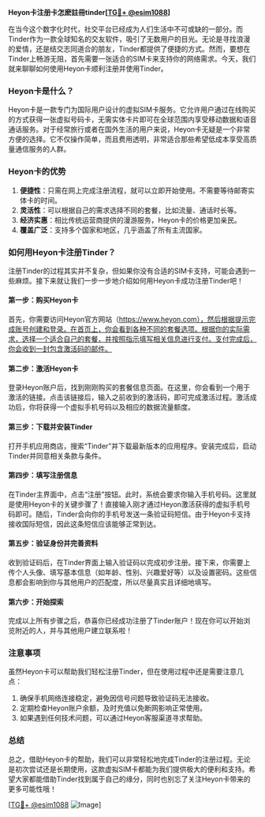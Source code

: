 **Heyon卡注册卡怎麽註冊tinder[[TG💪+ @esim1088](https://t.me/s/esim1088)]**

在当今这个数字化时代，社交平台已经成为人们生活中不可或缺的一部分。而Tinder作为一款全球知名的交友软件，吸引了无数用户的目光。无论是寻找浪漫的爱情，还是结交志同道合的朋友，Tinder都提供了便捷的方式。然而，要想在Tinder上畅游无阻，首先需要一张适合的SIM卡来支持你的网络需求。今天，我们就来聊聊如何使用Heyon卡顺利注册并使用Tinder。

### Heyon卡是什么？

Heyon卡是一款专门为国际用户设计的虚拟SIM卡服务。它允许用户通过在线购买的方式获得一张虚拟号码卡，无需实体卡片即可在全球范围内享受移动数据和语音通话服务。对于经常旅行或者在国外生活的用户来说，Heyon卡无疑是一个非常方便的选择。它不仅操作简单，而且费用透明，非常适合那些希望低成本享受高质量通信服务的人群。

### Heyon卡的优势

1. **便捷性**：只需在网上完成注册流程，就可以立即开始使用。不需要等待邮寄实体卡的时间。
2. **灵活性**：可以根据自己的需求选择不同的套餐，比如流量、通话时长等。
3. **经济实惠**：相比传统运营商提供的漫游服务，Heyon卡的价格更加亲民。
4. **覆盖广泛**：支持多个国家和地区，几乎涵盖了所有主流国家。

### 如何用Heyon卡注册Tinder？

注册Tinder的过程其实并不复杂，但如果你没有合适的SIM卡支持，可能会遇到一些麻烦。接下来就让我们一步一步地介绍如何用Heyon卡成功注册Tinder吧！

#### 第一步：购买Heyon卡

首先，你需要访问Heyon官方网站（https://www.heyon.com），然后根据提示完成账号创建和登录。在首页上，你会看到各种不同的套餐选项。根据你的实际需求，选择一个适合自己的套餐，并按照指示填写相关信息进行支付。支付完成后，你会收到一封包含激活码的邮件。

#### 第二步：激活Heyon卡

登录Heyon账户后，找到刚刚购买的套餐信息页面。在这里，你会看到一个用于激活的链接。点击该链接后，输入之前收到的激活码，即可完成激活过程。激活成功后，你将获得一个虚拟手机号码以及相应的数据流量额度。

#### 第三步：下载并安装Tinder

打开手机应用商店，搜索“Tinder”并下载最新版本的应用程序。安装完成后，启动Tinder并同意相关条款与条件。

#### 第四步：填写注册信息

在Tinder主界面中，点击“注册”按钮。此时，系统会要求你输入手机号码。这里就是使用Heyon卡的关键步骤了！直接输入刚才通过Heyon激活获得的虚拟手机号码即可。随后，Tinder会向你的手机号发送一条验证码短信。由于Heyon卡支持接收国际短信，因此这条短信应该能够正常到达。

#### 第五步：验证身份并完善资料

收到验证码后，在Tinder界面上输入验证码以完成初步注册。接下来，你需要上传个人头像、填写基本信息（如年龄、性别、兴趣爱好等）以及设置密码。这些信息都会影响到你与其他用户的匹配度，所以尽量真实且详细地填写。

#### 第六步：开始探索

完成以上所有步骤之后，恭喜你已经成功注册了Tinder账户！现在你可以开始浏览附近的人，并与其他用户建立联系啦！

### 注意事项

虽然Heyon卡可以帮助我们轻松注册Tinder，但在使用过程中还是需要注意几点：

1. 确保手机网络连接稳定，避免因信号问题导致验证码无法接收。
2. 定期检查Heyon账户余额，及时充值以免断网影响正常使用。
3. 如果遇到任何技术问题，可以通过Heyon客服渠道寻求帮助。

### 总结

总之，借助Heyon卡的帮助，我们可以非常轻松地完成Tinder的注册过程。无论是初次尝试还是长期使用，这款虚拟SIM卡都能为我们提供极大的便利和支持。希望大家都能借助Tinder找到属于自己的缘分，同时也别忘了关注Heyon卡带来的更多可能性哦！

[[TG💪+ @esim1088](https://t.me/s/esim1088) ![Image](https://i.postimg.cc/4NQfJmqS/Snipaste-2025-05-13-00-14-12.png)]